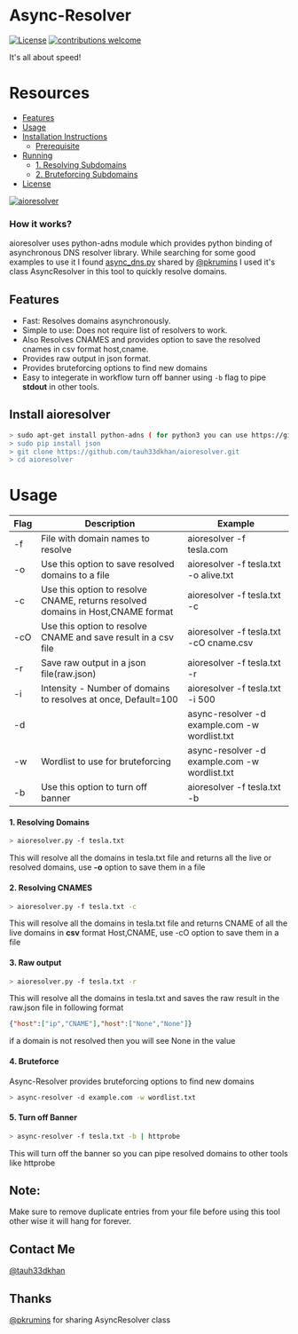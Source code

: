 # Async-Resolver
[![License](https://img.shields.io/badge/license-MIT-_red.svg)](https://opensource.org/licenses/MIT)
[![contributions welcome](https://img.shields.io/badge/contributions-welcome-brightgreen.svg?style=flat)](https://github.com/tauh33dkhan/aioresolver/issues)



It's all about speed!

# Resources
- [Features](#features)
- [Usage](#usage)
- [Installation Instructions](#installation-instructions)
  - [Prerequisite](#prerequisite)
- [Running ](#running-shuffledns)
    - [1. Resolving Subdomains](#1-resolving-subdomains)
    - [2. Bruteforcing Subdomains](#2-bruteforcing-subdomains)
- [License](#license)


<a href="https://ibb.co/S3j90XR"><img src="https://i.ibb.co/71f6VJ2/aioresolver.png" alt="aioresolver" border="0"></a>

### How it works?

aioresolver uses python-adns module which provides python binding of asynchronous DNS resolver library. While searching for some good examples to use it I found <a href="https://github.com/pkrumins/adns/blob/master/async_dns.py">async_dns.py</a> shared by <a href="https://twitter.com/pkrumins/">@pkrumins</a> I used it's class AsyncResolver in this tool to quickly resolve domains.

## Features

- Fast: Resolves domains asynchronously.
- Simple to use: Does not require list of resolvers to work.
- Also Resolves CNAMES and provides option to save the resolved cnames in csv format host,cname.
- Provides raw output in json format.
- Provides bruteforcing options to find new domains
- Easy to integerate in workflow turn off banner using `-b` flag to pipe **stdout** in other tools.


## Install aioresolver

```bash
> sudo apt-get install python-adns ( for python3 you can use https://github.com/trolldbois/python3-adns I haven't tried this)
> sudo pip install json
> git clone https://github.com/tauh33dkhan/aioresolver.git
> cd aioresolver
```



# Usage


| Flag       | Description                                                | Example                              |
|------------|------------------------------------------------------------|--------------------------------------|
| -f         | File with domain names to resolve                         | aioresolver -f tesla.com   |
| -o | Use this option to save resolved domains to a file                  | aioresolver -f tesla.txt -o alive.txt          |
| -c         | Use this option to resolve CNAME, returns resolved domains in Host,CNAME format                  |  aioresolver -f tesla.txt -c     |
| -cO        | Use this option to resolve CNAME and save result in a csv file                                | aioresolver -f tesla.txt -cO cname.csv                       |
| -r         | Save raw output in a json file(raw.json)                   | aioresolver -f tesla.txt -r         |
| -i    | Intensity - Number of domains to resolves at once, Default=100                          | aioresolver -f tesla.txt -i 500        |
| -d    |   | async-resolver -d example.com -w wordlist.txt
| -w    | Wordlist to use for bruteforcing    | async-resolver -d example.com -w wordlist.txt    |
| -b   | Use this option to turn off banner                                       | aioresolver -f tesla.txt -b  |


#### 1. Resolving Domains
```bash
> aioresolver.py -f tesla.txt   
```
This will resolve all the domains in tesla.txt file and returns all the live or resolved domains, use <b>-o</b> option to save them in a file

#### 2. Resolving CNAMES
```bash
> aioresolver.py -f tesla.txt -c
```

This will resolve all the domains in tesla.txt file and returns CNAME of all the live domains in <b>csv</b> format Host,CNAME, use -cO option to save them in a file

#### 3. Raw output 
```bash
> aioresolver.py -f tesla.txt -r
```
This will resolve all the domains in tesla.txt and saves the raw result in the raw.json file in following format 
```json
{"host":["ip","CNAME"],"host":["None","None"]}
```
if a domain is not resolved then you will see None in the value

#### 4. Bruteforce

Async-Resolver provides bruteforcing options to find new domains

```bash
> async-resolver -d example.com -w wordlist.txt
```

#### 5. Turn off Banner

```bash
> async-resolver -f tesla.txt -b | httprobe
```

This will turn off the banner so you can pipe resolved domains to other tools like httprobe

## Note: 
Make sure to remove duplicate entries from your file before using this tool other wise it will hang for forever.

## Contact Me

<a href=https://twitter.com/tauh33dkhan/ target="_blank">@tauh33dkhan</a>


## Thanks
<a href="https://twitter.com/pkrumins/">@pkrumins</a> for sharing AsyncResolver class
